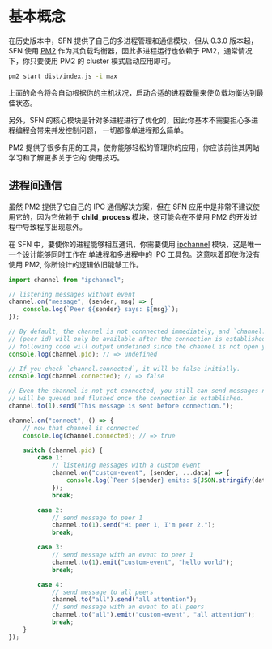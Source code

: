 <!-- title: 多进程; order: 16 -->
# 基本概念

在历史版本中，SFN 提供了自己的多进程管理和通信模块，但从 0.3.0 版本起，SFN 使用 
[PM2](https://pm2.io) 作为其负载均衡器，因此多进程运行也依赖于 PM2，通常情况下，你只要使用
PM2 的 cluster 模式启动应用即可。

```sh
pm2 start dist/index.js -i max
```

上面的命令将会自动根据你的主机状况，启动合适的进程数量来使负载均衡达到最佳状态。

另外，SFN 的核心模块是针对多进程进行了优化的，因此你基本不需要担心多进程编程会带来并发控制问题，
一切都像单进程那么简单。

PM2 提供了很多有用的工具，使你能够轻松的管理你的应用，你应该前往其网站学习和了解更多关于它的
使用技巧。

## 进程间通信

虽然 PM2 提供了它自己的 IPC 通信解决方案，但在 SFN 应用中是非常不建议使用它的，因为它依赖于
**child_process** 模块，这可能会在不使用 PM2 的开发过程中导致程序出现意外。

在 SFN 中，要使你的进程能够相互通讯，你需要使用 
[ipchannel](https://github.com/hyurl/ipchannel) 模块，这是唯一一个设计能够同时工作在
单进程和多进程中的 IPC 工具包。这意味着即使你没有使用 PM2, 你所设计的逻辑依旧能够工作。

```typescript
import channel from "ipchannel";

// listening messages without event
channel.on("message", (sender, msg) => {
    console.log(`Peer ${sender} says: ${msg}`);
});

// By default, the channel is not connnected immediately, and `channel.pid` 
// (peer id) will only be available after the connection is established, so the 
// following code will output undefined since the channel is not open yet.
console.log(channel.pid); // => undefined

// If you check `channel.connected`, it will be false initially.
console.log(channel.connected); // => false

// Even the channel is not yet connected, you still can send messages now, they
// will be queued and flushed once the connection is established.
channel.to(1).send("This message is sent before connection.");

channel.on("connect", () => {
    // now that channel is connected
    console.log(channel.connected); // => true

    switch (channel.pid) {
        case 1:
            // listening messages with a custom event
            channel.on("custom-event", (sender, ...data) => {
                console.log(`Peer ${sender} emits: ${JSON.stringify(data)}`);
            });
            break;

        case 2:
            // send message to peer 1
            channel.to(1).send("Hi peer 1, I'm peer 2.");
            break;

        case 3:
            // send message with an event to peer 1
            channel.to(1).emit("custom-event", "hello world");
            break;

        case 4:
            // send message to all peers
            channel.to("all").send("all attention");
            // send message with an event to all peers
            channel.to("all").emit("custom-event", "all attention");
            break;
    }
});
```